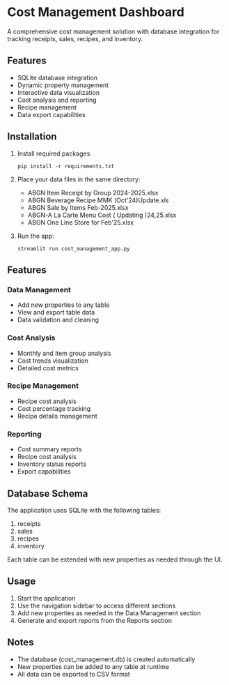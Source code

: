 # Cost Management Dashboard

A comprehensive cost management solution with database integration for tracking receipts, sales, recipes, and inventory.

## Features

- SQLite database integration
- Dynamic property management
- Interactive data visualization
- Cost analysis and reporting
- Recipe management
- Data export capabilities

## Installation

1. Install required packages:
   ```
   pip install -r requirements.txt
   ```

2. Place your data files in the same directory:
   - ABGN Item Receipt by Group 2024-2025.xlsx
   - ABGN Beverage Recipe MMK (Oct'24)Update.xls
   - ABGN Sale by Items Feb-2025.xlsx
   - ABGN-A La Carte Menu Cost ( Updating )24,25.xlsx
   - ABGN One Line Store for Feb'25.xlsx

3. Run the app:
   ```
   streamlit run cost_management_app.py
   ```

## Features

### Data Management
- Add new properties to any table
- View and export table data
- Data validation and cleaning

### Cost Analysis
- Monthly and item group analysis
- Cost trends visualization
- Detailed cost metrics

### Recipe Management
- Recipe cost analysis
- Cost percentage tracking
- Recipe details management

### Reporting
- Cost summary reports
- Recipe cost analysis
- Inventory status reports
- Export capabilities

## Database Schema

The application uses SQLite with the following tables:

1. receipts
2. sales
3. recipes
4. inventory

Each table can be extended with new properties as needed through the UI.

## Usage

1. Start the application
2. Use the navigation sidebar to access different sections
3. Add new properties as needed in the Data Management section
4. Generate and export reports from the Reports section

## Notes

- The database (cost_management.db) is created automatically
- New properties can be added to any table at runtime
- All data can be exported to CSV format